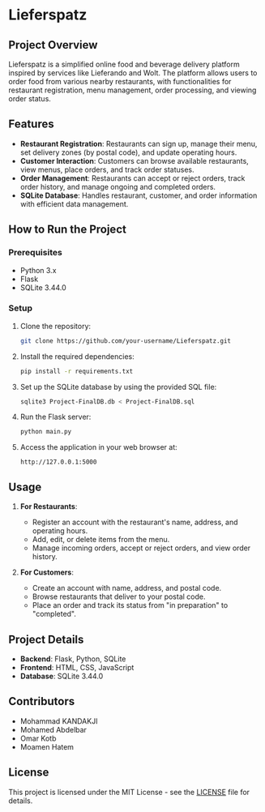 # Lieferspatz

## Project Overview
Lieferspatz is a simplified online food and beverage delivery platform inspired by services like Lieferando and Wolt. The platform allows users to order food from various nearby restaurants, with functionalities for restaurant registration, menu management, order processing, and viewing order status.

## Features
- **Restaurant Registration**: Restaurants can sign up, manage their menu, set delivery zones (by postal code), and update operating hours.
- **Customer Interaction**: Customers can browse available restaurants, view menus, place orders, and track order statuses.
- **Order Management**: Restaurants can accept or reject orders, track order history, and manage ongoing and completed orders.
- **SQLite Database**: Handles restaurant, customer, and order information with efficient data management.


## How to Run the Project

### Prerequisites
- Python 3.x
- Flask
- SQLite 3.44.0

### Setup
1. Clone the repository:
    ```bash
    git clone https://github.com/your-username/Lieferspatz.git
    ```

2. Install the required dependencies:
    ```bash
    pip install -r requirements.txt
    ```

3. Set up the SQLite database by using the provided SQL file:
    ```bash
    sqlite3 Project-FinalDB.db < Project-FinalDB.sql
    ```

4. Run the Flask server:
    ```bash
    python main.py
    ```

5. Access the application in your web browser at:
    ```
    http://127.0.0.1:5000
    ```

## Usage
1. **For Restaurants**:
    - Register an account with the restaurant's name, address, and operating hours.
    - Add, edit, or delete items from the menu.
    - Manage incoming orders, accept or reject orders, and view order history.
    
2. **For Customers**:
    - Create an account with name, address, and postal code.
    - Browse restaurants that deliver to your postal code.
    - Place an order and track its status from "in preparation" to "completed".

## Project Details
- **Backend**: Flask, Python, SQLite
- **Frontend**: HTML, CSS, JavaScript
- **Database**: SQLite 3.44.0

## Contributors
- Mohammad KANDAKJI
- Mohamed Abdelbar
- Omar Kotb
- Moamen Hatem

## License
This project is licensed under the MIT License - see the [LICENSE](LICENSE) file for details.

